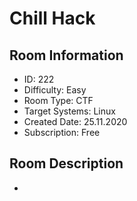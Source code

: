 ﻿# Chill Hack

## Room Information
- ID: 222
- Difficulty: Easy
- Room Type: CTF
- Target Systems: Linux
- Created Date: 25.11.2020
- Subscription: Free

## Room Description
-
